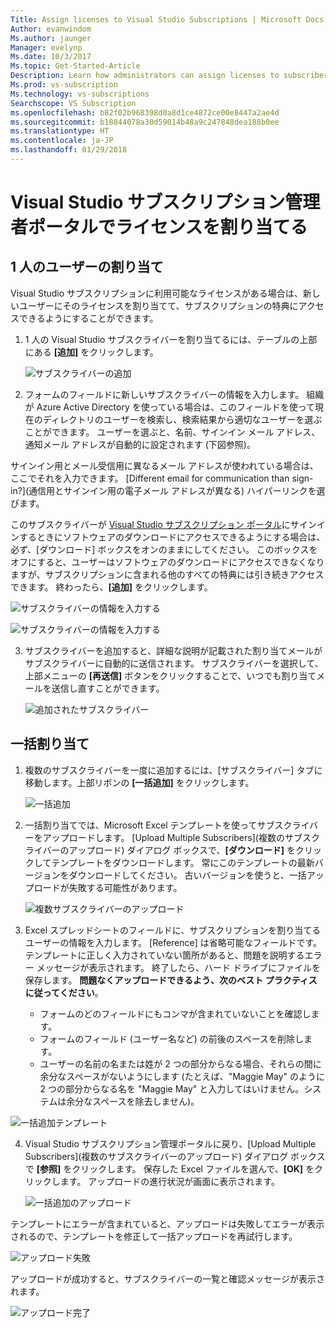 ```yaml
---
Title: Assign licenses to Visual Studio Subscriptions | Microsoft Docs
Author: evanwindom
Ms.author: jaunger
Manager: evelynp
Ms.date: 10/3/2017
Ms.topic: Get-Started-Article
Description: Learn how administrators can assign licenses to subscribers
Ms.prod: vs-subscription
Ms.technology: vs-subscriptions
Searchscope: VS Subscription
ms.openlocfilehash: b82f02b968398d0a8d1ce4872ce00e8447a2ae4d
ms.sourcegitcommit: b18844078a30d59014b48a9c247848dea188b0ee
ms.translationtype: HT
ms.contentlocale: ja-JP
ms.lasthandoff: 01/29/2018
---
```

# <a name="assigning-licenses-in-the-visual-studio-subscriptions-administrator-portal"></a>Visual Studio サブスクリプション管理者ポータルでライセンスを割り当てる

## <a name="assigning-a-single-user"></a>1 人のユーザーの割り当て
Visual Studio サブスクリプションに利用可能なライセンスがある場合は、新しいユーザーにそのライセンスを割り当てて、サブスクリプションの特典にアクセスできるようにすることができます。 
1.  1 人の Visual Studio サブスクライバーを割り当てるには、テーブルの上部にある **[追加]** をクリックします。

    ![サブスクライバーの追加](_img\assign-license-add\assign-license-add.png)

2.  フォームのフィールドに新しいサブスクライバーの情報を入力します。 組織が Azure Active Directory を使っている場合は、このフィールドを使って現在のディレクトリのユーザーを検索し、検索結果から適切なユーザーを選ぶことができます。 ユーザーを選ぶと、名前、サインイン メール アドレス、通知メール アドレスが自動的に設定されます (下図参照)。 

サインイン用とメール受信用に異なるメール アドレスが使われている場合は、ここでそれを入力できます。 [Different email for communication than sign-in?]\(通信用とサインイン用の電子メール アドレスが異なる\) ハイパーリンクを選びます。 

このサブスクライバーが [Visual Studio サブスクリプション ポータル](https:/my.visualstudio.com?wt.mc_id=o~msft~docs)にサインインするときにソフトウェアのダウンロードにアクセスできるようにする場合は、必ず、[ダウンロード] ボックスをオンのままにしてください。 このボックスをオフにすると、ユーザーはソフトウェアのダウンロードにアクセスできなくなりますが、サブスクリプションに含まれる他のすべての特典には引き続きアクセスできます。 終わったら、**[追加]** をクリックします。

   ![サブスクライバーの情報を入力する](_img\assign-license-add\add-subscriber-1.png)

   ![サブスクライバーの情報を入力する](_img\assign-license-add\add-subscriber-2.png)

3.  サブスクライバーを追加すると、詳細な説明が記載された割り当てメールがサブスクライバーに自動的に送信されます。 サブスクライバーを選択して、上部メニューの **[再送信]** ボタンをクリックすることで、いつでも割り当てメールを送信し直すことができます。

    ![追加されたサブスクライバー](_img\assign-license-add\add-subscriber-complete.png)

## <a name="bulk-assignments"></a>一括割り当て
1.  複数のサブスクライバーを一度に追加するには、[サブスクライバー] タブに移動します。上部リボンの **[一括追加]** をクリックします。 

    ![一括追加](_img\assign-license-add\bulk-assign-add.png)

2. 一括割り当てでは、Microsoft Excel テンプレートを使ってサブスクライバーをアップロードします。 [Upload Multiple Subscribers]\(複数のサブスクライバーのアップロード\) ダイアログ ボックスで、**[ダウンロード]** をクリックしてテンプレートをダウンロードします。 常にこのテンプレートの最新バージョンをダウンロードしてください。 古いバージョンを使うと、一括アップロードが失敗する可能性があります。

    ![複数サブスクライバーのアップロード](_img\assign-license-add\bulk-assign-upload.png)

3.  Excel スプレッドシートのフィールドに、サブスクリプションを割り当てるユーザーの情報を入力します。 [Reference] は省略可能なフィールドです。 テンプレートに正しく入力されていない箇所があると、問題を説明するエラー メッセージが表示されます。 終了したら、ハード ドライブにファイルを保存します。
**問題なくアップロードできるよう、次のベスト プラクティスに従ってください**。
    - フォームのどのフィールドにもコンマが含まれていないことを確認します。
    - フォームのフィールド (ユーザー名など) の前後のスペースを削除します。
    - ユーザーの名前の名または姓が 2 つの部分からなる場合、それらの間に余分なスペースがないようにします (たとえば、"Maggie May" のように 2 つの部分からなる名を "Maggie        May" と入力してはいけません。システムは余分なスペースを除去しません)。

   ![一括追加テンプレート](_img\assign-license-add\bulk-template.png)

4.  Visual Studio サブスクリプション管理ポータルに戻り、[Upload Multiple Subscribers]\(複数のサブスクライバーのアップロード\) ダイアログ ボックスで **[参照]** をクリックします。 保存した Excel ファイルを選んで、**[OK]** をクリックします。 アップロードの進行状況が画面に表示されます。 

    ![一括追加のアップロード](_img\assign-license-add\bulk-assign-upload-2.png)

テンプレートにエラーが含まれていると、アップロードは失敗してエラーが表示されるので、テンプレートを修正して一括アップロードを再試行します。

   ![アップロード失敗](_img\assign-license-add\bulk-assign-upload-fail.png)

アップロードが成功すると、サブスクライバーの一覧と確認メッセージが表示されます。

   ![アップロード完了](_img\assign-license-add\bulk-assign-upload-complete.png)